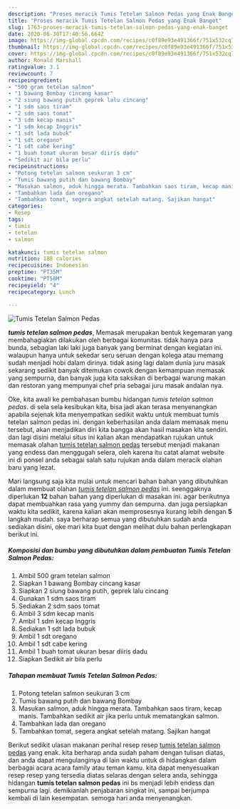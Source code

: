 ```yaml
---
description: "Proses meracik Tumis Tetelan Salmon Pedas yang Enak Banget"
title: "Proses meracik Tumis Tetelan Salmon Pedas yang Enak Banget"
slug: 1763-proses-meracik-tumis-tetelan-salmon-pedas-yang-enak-banget
date: 2020-06-30T17:40:56.664Z
image: https://img-global.cpcdn.com/recipes/c0f89e93e491366f/751x532cq70/tumis-tetelan-salmon-pedas-foto-resep-utama.jpg
thumbnail: https://img-global.cpcdn.com/recipes/c0f89e93e491366f/751x532cq70/tumis-tetelan-salmon-pedas-foto-resep-utama.jpg
cover: https://img-global.cpcdn.com/recipes/c0f89e93e491366f/751x532cq70/tumis-tetelan-salmon-pedas-foto-resep-utama.jpg
author: Ronald Marshall
ratingvalue: 3.1
reviewcount: 7
recipeingredient:
- "500 gram tetelan salmon"
- "1 bawang Bombay cincang kasar"
- "2 siung bawang putih geprek lalu cincang"
- "1 sdm saos tiram"
- "2 sdm saos tomat"
- "3 sdm kecap manis"
- "1 sdm kecap Inggris"
- "1 sdt lada bubuk"
- "1 sdt oregano"
- "1 sdt cabe kering"
- "1 buah tomat ukuran besar diiris dadu"
- "Sedikit air bila perlu"
recipeinstructions:
- "Potong tetelan salmon seukuran 3 cm"
- "Tumis bawang putih dan bawang Bombay"
- "Masukan salmon, aduk hingga merata. Tambahkan saos tiram, kecap manis. Tambahkan sedikit air jika perlu untuk mematangkan salmon."
- "Tambahkan lada dan oregano"
- "Tambahkan tomat, segera angkat setelah matang. Sajikan hangat"
categories:
- Resep
tags:
- tumis
- tetelan
- salmon

katakunci: tumis tetelan salmon 
nutrition: 188 calories
recipecuisine: Indonesian
preptime: "PT35M"
cooktime: "PT58M"
recipeyield: "4"
recipecategory: Lunch

---
```



![Tumis Tetelan Salmon Pedas](https://img-global.cpcdn.com/recipes/c0f89e93e491366f/751x532cq70/tumis-tetelan-salmon-pedas-foto-resep-utama.jpg)

<b><i>tumis tetelan salmon pedas</i></b>, Memasak merupakan bentuk kegemaran yang membahagiakan dilakukan oleh berbagai komunitas. tidak hanya para bunda, sebagian laki laki juga banyak yang berminat dengan kegiatan ini. walaupun hanya untuk sekedar seru seruan dengan kolega atau memang sudah menjadi hobi dalam dirinya. tidak asing lagi dalam dunia juru masak sekarang sedikit banyak ditemukan cowok dengan kemampuan memasak yang sempurna, dan banyak juga kita saksikan di berbagai warung makan dan restoran yang mempunyai chef pria sebagai juru masak andalan nya.

Oke, kita awali ke pembahasan bumbu hidangan <i>tumis tetelan salmon pedas</i>. di sela sela kesibukan kita, bisa jadi akan terasa menyenangkan apabila sejenak kita menyempatkan sedikit waktu untuk membuat tumis tetelan salmon pedas ini. dengan keberhasilan anda dalam memasak menu tersebut, akan menjadikan diri kita bangga akan hasil masakan kita sendiri. dan lagi disini melalui situs ini kalian akan mendapatkan rujukan untuk memasak olahan <u>tumis tetelan salmon pedas</u> tersebut menjadi makanan yang endess dan menggugah selera, oleh karena itu catat alamat website ini di ponsel anda sebagai salah satu rujukan anda dalam meracik olahan baru yang lezat.




Mari langsung saja kita mulai untuk mencari bahan bahan yang dibutuhkan dalam membuat olahan <u><i>tumis tetelan salmon pedas</i></u> ini. seenggaknya diperlukan <b>12</b> bahan bahan yang diperlukan di masakan ini. agar berikutnya dapat membuahkan rasa yang yummy dan sempurna. dan juga persiapkan waktu kita sedikit, karena kalian akan memprosesnya kurang lebih dengan <b>5</b> langkah mudah. saya berharap semua yang dibutuhkan sudah anda sediakan disini, oke mari kita buat dengan melihat dulu bahan perlengkapan berikut ini.

<!--inarticleads1-->

##### Komposisi dan bumbu yang dibutuhkan dalam pembuatan Tumis Tetelan Salmon Pedas:

1. Ambil 500 gram tetelan salmon
1. Siapkan 1 bawang Bombay cincang kasar
1. Siapkan 2 siung bawang putih, geprek lalu cincang
1. Gunakan 1 sdm saos tiram
1. Sediakan 2 sdm saos tomat
1. Ambil 3 sdm kecap manis
1. Ambil 1 sdm kecap Inggris
1. Sediakan 1 sdt lada bubuk
1. Ambil 1 sdt oregano
1. Ambil 1 sdt cabe kering
1. Ambil 1 buah tomat ukuran besar diiris dadu
1. Siapkan Sedikit air bila perlu




<!--inarticleads2-->

##### Tahapan membuat Tumis Tetelan Salmon Pedas:

1. Potong tetelan salmon seukuran 3 cm
1. Tumis bawang putih dan bawang Bombay
1. Masukan salmon, aduk hingga merata. Tambahkan saos tiram, kecap manis. Tambahkan sedikit air jika perlu untuk mematangkan salmon.
1. Tambahkan lada dan oregano
1. Tambahkan tomat, segera angkat setelah matang. Sajikan hangat




Berikut sedikit ulasan makanan perihal resep resep <u>tumis tetelan salmon pedas</u> yang enak. kita berharap anda sudah paham dengan tulisan diatas, dan anda dapat mengulanginya di lain waktu untuk di hidangkan dalam berbagai acara acara family atau teman kamu. kita dapat menyesuaikan resep resep yang tersedia diatas selaras dengan selera anda, sehingga hidangan <b>tumis tetelan salmon pedas</b> ini bs menjadi lebih endess dan sempurna lagi. demikianlah penjabaran singkat ini, sampai berjumpa kembali di lain kesempatan. semoga hari anda menyenangkan.
